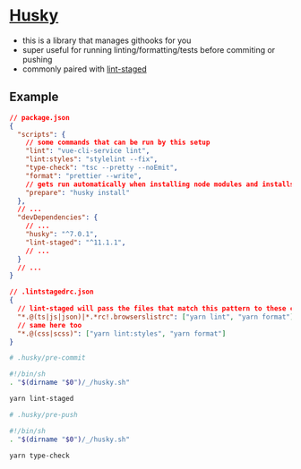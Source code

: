 # [Husky](https://www.npmjs.com/package/husky)

- this is a library that manages githooks for you
- super useful for running linting/formatting/tests before commiting or pushing
- commonly paired with [lint-staged](https://www.npmjs.com/package/lint-staged)

## Example

```json
// package.json
{
  "scripts": {
    // some commands that can be run by this setup
    "lint": "vue-cli-service lint",
    "lint:styles": "stylelint --fix",
    "type-check": "tsc --pretty --noEmit",
    "format": "prettier --write",
    // gets run automatically when installing node modules and installs husky after installing dependencies
    "prepare": "husky install"
  },
  // ...
  "devDependencies": {
    // ...
    "husky": "^7.0.1",
    "lint-staged": "^11.1.1",
    // ...
  }
  // ...
}
```

```json
// .lintstagedrc.json
{
  // lint-staged will pass the files that match this pattern to these commands for the commands to run against them
  "*.@(ts|js|json)|*.*rc!.browserslistrc": ["yarn lint", "yarn format"],
  // same here too
  "*.@(css|scss)": ["yarn lint:styles", "yarn format"]
}
```

```sh
# .husky/pre-commit

#!/bin/sh
. "$(dirname "$0")/_/husky.sh"

yarn lint-staged
```

```sh
# .husky/pre-push

#!/bin/sh
. "$(dirname "$0")/_/husky.sh"

yarn type-check
```